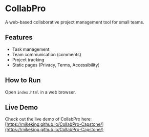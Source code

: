 # CollabPro
A web-based collaborative project management tool for small teams.

## Features
- Task management
- Team communication (comments)
- Project tracking
- Static pages (Privacy, Terms, Accessibility)

## How to Run
Open `index.html` in a web browser.
## Live Demo

Check out the live demo of CollabPro here: [https://mikeking.github.io/CollabPro-Capstone/](https://mikeking.github.io/CollabPro-Capstone/)
